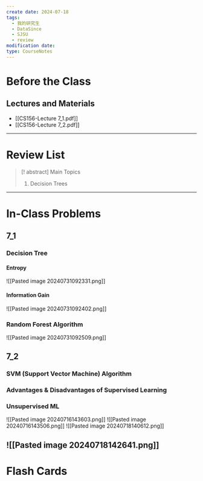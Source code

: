 ```yaml
---
create date: 2024-07-18
tags:
  - 我的研究生
  - DataSince
  - SJSU
  - review
modification date: 
type: CourseNotes
---
```


# Before the Class
## Lectures and Materials
- [[CS156-Lecture 7_1.pdf]]
- [[CS156-Lecture 7_2.pdf]]
---
# Review List
>[! abstract] Main Topics
>1. Decision Trees

---
# In-Class Problems
## 7_1
### Decision Tree
#### Entropy
![[Pasted image 20240731092331.png]]
#### Information Gain
![[Pasted image 20240731092402.png]]
### Random Forest Algorithm
![[Pasted image 20240731092509.png]]
## 7_2
### SVM (Support Vector Machine) Algorithm
### Advantages & Disadvantages of Supervised Learning
### Unsupervised ML

![[Pasted image 20240716143603.png]]
![[Pasted image 20240716143506.png]]
![[Pasted image 20240718140612.png]]

![[Pasted image 20240718142641.png]]
---

# Flash Cards
